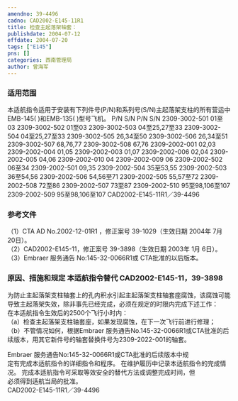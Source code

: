 ```yaml
---
amendno: 39-4496  
cadno: CAD2002-E145-11R1  
title: 检查主起落架轴套：  
publishdate: 2004-07-12  
effdate: 2004-07-20  
tags: ["E145"]  
pns: []  
categories: 西南管理局  
author: 曾海军  
---
```

  
### 适用范围  
本适航指令适用于安装有下列件号(P/N)和系列号(S/N)主起落架支柱的所有营运中EMB-145( )和EMB-135( )型号飞机。
P/N  S/N  P/N  S/N
2309-3002-501  01至03  2309-3002-502  01至03
2309-3002-503  04至25,27至33  2309-3002-504  04至25,27至33
2309-3002-505  26,34至50  2309-3002-506  26,34至51
2309-3002-507  68,76,77  2309-3002-508  67,76
2309-2002-001  02,03  2309-2002-004  01,05
2309-2002-003  01,07  2309-2002-006  02,04
2309-2002-005  04,06  2309-2002-010  04
2309-2002-009  06  2309-2002-502  06至34
2309-2002-501  09,35  2309-2002-504  35至53,55
2309-2002-503  36至54,56  2309-2002-506  54,56至71
2309-2002-505  55,57至72  2309-2002-508  72至86
2309-2002-507  73至87  2309-2002-510  95至98,106至107
2309-2002-509  95至98,106至107
CAD2002-E145-11R1／39-4496  
  
<!--more-->  
### 参考文件  
（1）CTA AD No.2002-12-01R1 ，修正案号 39-1029（生效日期 2004年 7月 20日）。  
（2）CAD2002-E145-11，修正案号 39-3898（生效日期 2003年 1月 6日）。  
（3）Embraer 服务通告 No:145-32-0066R1或 CTA批准的以后版本。  
  
### 原因、措施和规定 本适航指令替代 CAD2002-E145-11，39-3898  
为防止主起落架支柱轴套上的孔内积水引起主起落架支柱轴套座腐蚀，该腐蚀可能导致主起落架失效，除非事先已经完成，必须在规定的时限内完成下述工作：  
在本适航指令生效后的2500个飞行小时内：  
（a）检查主起落架支柱轴套座，如果发现腐蚀，在下一次飞行前进行修理；  
（b）不管情况如何，根据Embraer 服务通告No.145-32-0066R1或CTA批准的后续版本，用其它新件号的轴套替换件号为2309-2022-001的轴套。  
  
Embraer 服务通告No:145-32-0066R1或CTA批准的后续版本中规  
定有完成本适航指令的详细指令和程序。 在维护履历中记录本适航指令的完成情况。 完成本适航指令可采取等效安全的替代方法或调整完成时间，但  
必须得到适航当局的批准。  
       CAD2002-E145-11R1／39-4496  
